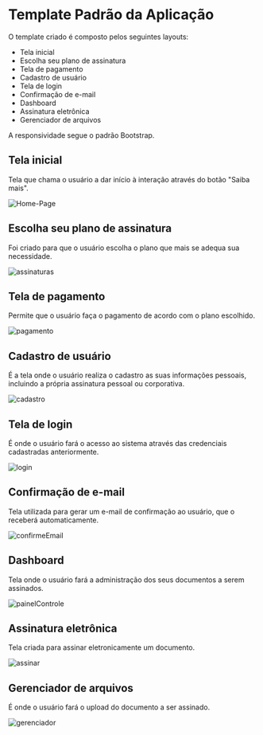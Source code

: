# Template Padrão da Aplicação

O template criado é composto pelos seguintes layouts:
* Tela inicial
* Escolha seu plano de assinatura
* Tela de pagamento
* Cadastro de usuário
* Tela de login
* Confirmação de e-mail
* Dashboard
* Assinatura eletrônica
* Gerenciador de arquivos

A responsividade segue o padrão Bootstrap.

## Tela inicial
Tela que chama o usuário a dar início à interação através do botão "Saiba mais".

![Home-Page](img/Home-Page.png)

## Escolha seu plano de assinatura
Foi criado para que o usuário escolha o plano que mais se adequa sua necessidade.

![assinaturas](img/assinaturas.png)

## Tela de pagamento
Permite que o usuário faça o pagamento de acordo com o plano escolhido.

![pagamento](img/pagamento.png)

## Cadastro de usuário
É a tela onde o usuário realiza o cadastro as suas informações pessoais, incluindo a própria assinatura pessoal ou corporativa.

![cadastro](img/cadastro.png)

## Tela de login
É onde o usuário fará o acesso ao sistema através das credenciais cadastradas anteriormente.

![login](img/login.png)

## Confirmação de e-mail
Tela utilizada para gerar um e-mail de confirmação ao usuário, que o receberá automaticamente.

![confirmeEmail](img/cofirmeEmail.png)

## Dashboard
Tela onde o usuário fará a administração dos seus documentos a serem assinados.

![painelControle](img/painelControle.png)

## Assinatura eletrônica
Tela criada para assinar eletronicamente um documento.

![assinar](img/assinar.png)

## Gerenciador de arquivos
É onde o usuário fará o upload do documento a ser assinado.

![gerenciador](img/gerenciador.png)
